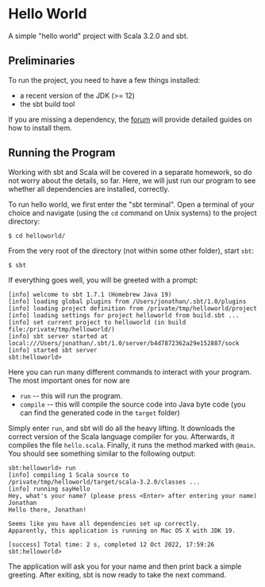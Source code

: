 # Hello World
A simple "hello world" project with Scala 3.2.0 and sbt.

## Preliminaries
To run the project, you need to have a few things installed:

- a recent version of the JDK (>= 12)
- the sbt build tool

If you are missing a dependency, the [forum](https://ps-forum.cs.uni-tuebingen.de/c/se/guides) will provide detailed guides on how to install them.

## Running the Program
Working with sbt and Scala will be covered in a separate homework, so do not worry about the details, so far.
Here, we will just run our program to see whether all dependencies are installed, correctly.

To run hello world, we first enter the "sbt terminal". Open a terminal of your choice and
navigate (using the `cd` command on Unix systems) to the project directory:

```
$ cd helloworld/
```

From the very root of the directory (not within some other folder), start `sbt`:

```
$ sbt
```
If everything goes well, you will be greeted with a prompt:
```
[info] welcome to sbt 1.7.1 (Homebrew Java 19)
[info] loading global plugins from /Users/jonathan/.sbt/1.0/plugins
[info] loading project definition from /private/tmp/helloworld/project
[info] loading settings for project helloworld from build.sbt ...
[info] set current project to helloworld (in build file:/private/tmp/helloworld/)
[info] sbt server started at local:///Users/jonathan/.sbt/1.0/server/b4d7872362a29e152887/sock
[info] started sbt server
sbt:helloworld>
```
Here you can run many different commands to interact with your program. The most important ones for now are

- `run` -- this will run the program.
- `compile` -- this will compile the source code into Java byte code (you can find the generated code in the `target` folder)

Simply enter `run`, and sbt will do all the heavy lifting. It downloads the correct version of the Scala language
compiler for you. Afterwards, it compiles the file `hello.scala`. Finally, it runs the method marked with `@main`.
You should see something similar to the following output:
```
sbt:helloworld> run
[info] compiling 1 Scala source to /private/tmp/helloworld/target/scala-3.2.0/classes ...
[info] running sayHello
Hey, what's your name? (please press <Enter> after entering your name)
Jonathan
Hello there, Jonathan!

Seems like you have all dependencies set up correctly.
Apparently, this application is running on Mac OS X with JDK 19.

[success] Total time: 2 s, completed 12 Oct 2022, 17:59:26
sbt:helloworld>
```
The application will ask you for your name and then print back a simple greeting.
After exiting, sbt is now ready to take the next command.
